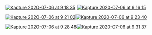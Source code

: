 <a href="https://twitter.com/jaredpalmer/status/1142470313592143872">![Kapture 2020-07-06 at 9 18 35](https://user-images.githubusercontent.com/4060187/86597461-c1ac7e80-bf69-11ea-848c-df60113318ec.gif)</a>
<a href="https://twitter.com/jaredpalmer/status/1142800704580591617">![Kapture 2020-07-06 at 9 16 15](https://user-images.githubusercontent.com/4060187/86597470-c4a76f00-bf69-11ea-9cab-3a50c4144893.gif)</a>  

<a href="https://twitter.com/jaredpalmer/status/1145883149869731841">![Kapture 2020-07-06 at 9 21 02](https://user-images.githubusercontent.com/4060187/86597700-12bc7280-bf6a-11ea-88d8-8b687f594c7a.gif)</a><a href="https://twitter.com/jaredpalmer/status/1189664005394178051">![Kapture 2020-07-06 at 9 23 40](https://user-images.githubusercontent.com/4060187/86597953-6c24a180-bf6a-11ea-972b-e431b935a715.gif)</a>   

<a href="https://twitter.com/jaredpalmer/status/1223234534939951104">![Kapture 2020-07-06 at 9 28 48](https://user-images.githubusercontent.com/4060187/86598449-21eff000-bf6b-11ea-9454-5a4a5c7091a6.gif)</a><a href="https://twitter.com/jaredpalmer/status/1171415929865064449">![Kapture 2020-07-06 at 9 31 37](https://user-images.githubusercontent.com/4060187/86598735-8ca12b80-bf6b-11ea-94c9-c078fc7e5fca.gif)</a>
